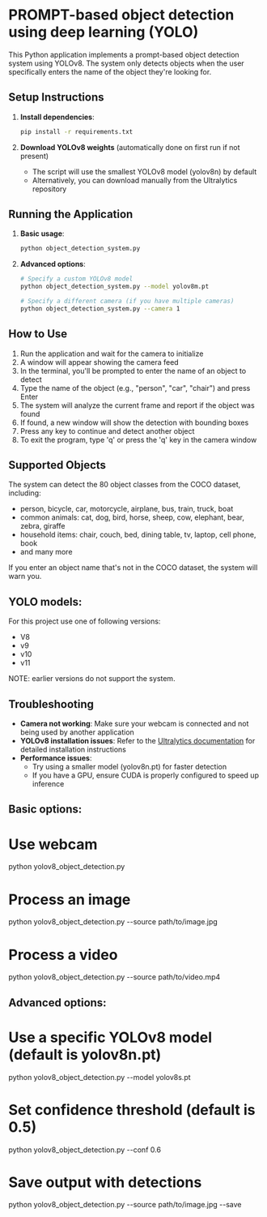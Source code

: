 # PROMPT-based object detection using deep learning (YOLO)

This Python application implements a prompt-based object detection system using YOLOv8. The system only detects objects when the user specifically enters the name of the object they're looking for.

## Setup Instructions

1. **Install dependencies**:
   ```bash
   pip install -r requirements.txt
   ```

2. **Download YOLOv8 weights** (automatically done on first run if not present)
   - The script will use the smallest YOLOv8 model (yolov8n) by default
   - Alternatively, you can download manually from the Ultralytics repository

## Running the Application

1. **Basic usage**:
   ```bash
   python object_detection_system.py
   ```

2. **Advanced options**:
   ```bash
   # Specify a custom YOLOv8 model
   python object_detection_system.py --model yolov8m.pt
   
   # Specify a different camera (if you have multiple cameras)
   python object_detection_system.py --camera 1
   ```

## How to Use

1. Run the application and wait for the camera to initialize
2. A window will appear showing the camera feed
3. In the terminal, you'll be prompted to enter the name of an object to detect
4. Type the name of the object (e.g., "person", "car", "chair") and press Enter
5. The system will analyze the current frame and report if the object was found
6. If found, a new window will show the detection with bounding boxes
7. Press any key to continue and detect another object
8. To exit the program, type 'q' or press the 'q' key in the camera window

## Supported Objects

The system can detect the 80 object classes from the COCO dataset, including:
- person, bicycle, car, motorcycle, airplane, bus, train, truck, boat
- common animals: cat, dog, bird, horse, sheep, cow, elephant, bear, zebra, giraffe
- household items: chair, couch, bed, dining table, tv, laptop, cell phone, book
- and many more

If you enter an object name that's not in the COCO dataset, the system will warn you.

## YOLO models:
For this project use one of following versions:
* V8
* v9
* v10
* v11

NOTE: earlier versions do not support the system.

## Troubleshooting

- **Camera not working**: Make sure your webcam is connected and not being used by another application
- **YOLOv8 installation issues**: Refer to the [Ultralytics documentation](https://docs.ultralytics.com/) for detailed installation instructions
- **Performance issues**: 
  - Try using a smaller model (yolov8n.pt) for faster detection
  - If you have a GPU, ensure CUDA is properly configured to speed up inference

## Basic options:

# Use webcam
python yolov8_object_detection.py

# Process an image
python yolov8_object_detection.py --source path/to/image.jpg

# Process a video
python yolov8_object_detection.py --source path/to/video.mp4

## Advanced options:
# Use a specific YOLOv8 model (default is yolov8n.pt)
python yolov8_object_detection.py --model yolov8s.pt

# Set confidence threshold (default is 0.5)
python yolov8_object_detection.py --conf 0.6

# Save output with detections
python yolov8_object_detection.py --source path/to/image.jpg --save


